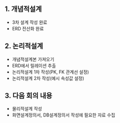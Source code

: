 ## 1. 개념적설계

- 3차 설계 작성 완료
- ERD 전산화 완료

## 2. 논리적설계

- 개념적설계본 가져오기
- ERD에서 릴레이션 추출
- 논리적설계 1차 작성(PK, FK 관계선 설정)
- 논리적설계 2차 작성(예시 속성값 설정)

## 3. 다음 회의 내용

- 물리적설계 작성
- 화면설계정의서, DB설계정의서 작성에 필요한 자료 수집

